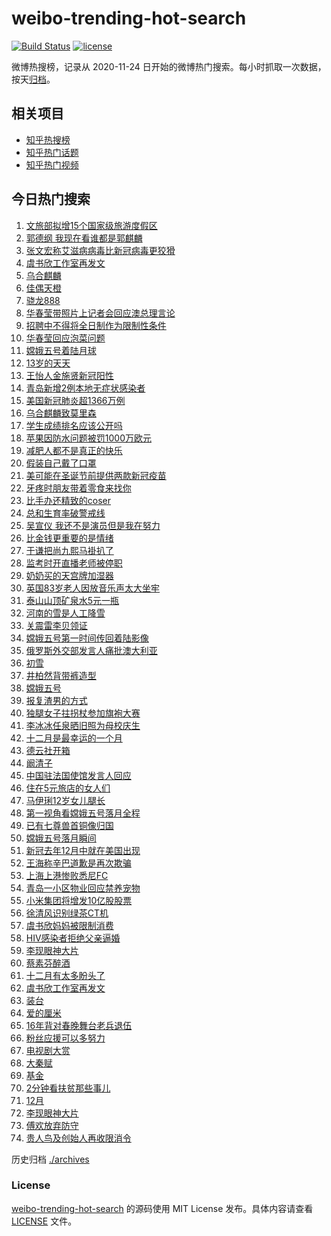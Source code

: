 # weibo-trending-hot-search

[![Build Status](https://github.com/justjavac/weibo-trending-hot-search/workflows/ci/badge.svg?branch=master)](https://github.com/justjavac/weibo-trending-hot-search/actions)
[![license](https://img.shields.io/github/license/justjavac/weibo-trending-hot-search)](https://github.com/justjavac/weibo-trending-hot-search/blob/master/LICENSE)

微博热搜榜，记录从 2020-11-24 日开始的微博热门搜索。每小时抓取一次数据，按天[归档](./archives)。

## 相关项目

- [知乎热搜榜](https://github.com/justjavac/zhihu-trending-top-search)
- [知乎热门话题](https://github.com/justjavac/zhihu-trending-hot-questions)
- [知乎热门视频](https://github.com/justjavac/zhihu-trending-hot-video)

## 今日热门搜索

<!-- BEGIN -->
<!-- 最后更新时间 Wed Dec 02 2020 08:35:47 GMT+0800 (CST) -->
1. [文旅部拟增15个国家级旅游度假区](https://s.weibo.com//weibo?q=%23%E6%96%87%E6%97%85%E9%83%A8%E6%8B%9F%E5%A2%9E15%E4%B8%AA%E5%9B%BD%E5%AE%B6%E7%BA%A7%E6%97%85%E6%B8%B8%E5%BA%A6%E5%81%87%E5%8C%BA%23&Refer=new_time)
1. [郭德纲 我现在看谁都是郭麒麟](https://s.weibo.com//weibo?q=%E9%83%AD%E5%BE%B7%E7%BA%B2%20%E6%88%91%E7%8E%B0%E5%9C%A8%E7%9C%8B%E8%B0%81%E9%83%BD%E6%98%AF%E9%83%AD%E9%BA%92%E9%BA%9F&Refer=top)
1. [张文宏称艾滋病病毒比新冠病毒更狡猾](https://s.weibo.com//weibo?q=%23%E5%BC%A0%E6%96%87%E5%AE%8F%E7%A7%B0%E8%89%BE%E6%BB%8B%E7%97%85%E7%97%85%E6%AF%92%E6%AF%94%E6%96%B0%E5%86%A0%E7%97%85%E6%AF%92%E6%9B%B4%E7%8B%A1%E7%8C%BE%23&Refer=top)
1. [虞书欣工作室再发文](https://s.weibo.com//weibo?q=%23%E8%99%9E%E4%B9%A6%E6%AC%A3%E5%B7%A5%E4%BD%9C%E5%AE%A4%E5%86%8D%E5%8F%91%E6%96%87%23&Refer=top)
1. [乌合麒麟](https://s.weibo.com//weibo?q=%E4%B9%8C%E5%90%88%E9%BA%92%E9%BA%9F&Refer=top)
1. [佳偶天橙](https://s.weibo.com//weibo?q=%E4%BD%B3%E5%81%B6%E5%A4%A9%E6%A9%99&Refer=top)
1. [骁龙888](https://s.weibo.com//weibo?q=%E9%AA%81%E9%BE%99888&Refer=top)
1. [华春莹带照片上记者会回应澳总理言论](https://s.weibo.com//weibo?q=%23%E5%8D%8E%E6%98%A5%E8%8E%B9%E5%B8%A6%E7%85%A7%E7%89%87%E4%B8%8A%E8%AE%B0%E8%80%85%E4%BC%9A%E5%9B%9E%E5%BA%94%E6%BE%B3%E6%80%BB%E7%90%86%E8%A8%80%E8%AE%BA%23&Refer=top)
1. [招聘中不得将全日制作为限制性条件](https://s.weibo.com//weibo?q=%23%E6%8B%9B%E8%81%98%E4%B8%AD%E4%B8%8D%E5%BE%97%E5%B0%86%E5%85%A8%E6%97%A5%E5%88%B6%E4%BD%9C%E4%B8%BA%E9%99%90%E5%88%B6%E6%80%A7%E6%9D%A1%E4%BB%B6%23&Refer=top)
1. [华春莹回应泡菜问题](https://s.weibo.com//weibo?q=%23%E5%8D%8E%E6%98%A5%E8%8E%B9%E5%9B%9E%E5%BA%94%E6%B3%A1%E8%8F%9C%E9%97%AE%E9%A2%98%23&Refer=top)
1. [嫦娥五号着陆月球](https://s.weibo.com//weibo?q=%23%E5%AB%A6%E5%A8%A5%E4%BA%94%E5%8F%B7%E7%9D%80%E9%99%86%E6%9C%88%E7%90%83%23&Refer=top)
1. [13岁的天天](https://s.weibo.com//weibo?q=%2313%E5%B2%81%E7%9A%84%E5%A4%A9%E5%A4%A9%23&Refer=top)
1. [王怡人金施贤新冠阳性](https://s.weibo.com//weibo?q=%23%E7%8E%8B%E6%80%A1%E4%BA%BA%E9%87%91%E6%96%BD%E8%B4%A4%E6%96%B0%E5%86%A0%E9%98%B3%E6%80%A7%23&Refer=top)
1. [青岛新增2例本地无症状感染者](https://s.weibo.com//weibo?q=%E9%9D%92%E5%B2%9B%E6%96%B0%E5%A2%9E2%E4%BE%8B%E6%9C%AC%E5%9C%B0%E6%97%A0%E7%97%87%E7%8A%B6%E6%84%9F%E6%9F%93%E8%80%85&Refer=top)
1. [美国新冠肺炎超1366万例](https://s.weibo.com//weibo?q=%23%E7%BE%8E%E5%9B%BD%E6%96%B0%E5%86%A0%E8%82%BA%E7%82%8E%E8%B6%851366%E4%B8%87%E4%BE%8B%23&Refer=top)
1. [乌合麒麟致莫里森](https://s.weibo.com//weibo?q=%E4%B9%8C%E5%90%88%E9%BA%92%E9%BA%9F%E8%87%B4%E8%8E%AB%E9%87%8C%E6%A3%AE&Refer=top)
1. [学生成绩排名应该公开吗](https://s.weibo.com//weibo?q=%23%E5%AD%A6%E7%94%9F%E6%88%90%E7%BB%A9%E6%8E%92%E5%90%8D%E5%BA%94%E8%AF%A5%E5%85%AC%E5%BC%80%E5%90%97%23&Refer=top)
1. [苹果因防水问题被罚1000万欧元](https://s.weibo.com//weibo?q=%23%E8%8B%B9%E6%9E%9C%E5%9B%A0%E9%98%B2%E6%B0%B4%E9%97%AE%E9%A2%98%E8%A2%AB%E7%BD%9A1000%E4%B8%87%E6%AC%A7%E5%85%83%23&Refer=top)
1. [减肥人都不是真正的快乐](https://s.weibo.com//weibo?q=%23%E5%87%8F%E8%82%A5%E4%BA%BA%E9%83%BD%E4%B8%8D%E6%98%AF%E7%9C%9F%E6%AD%A3%E7%9A%84%E5%BF%AB%E4%B9%90%23&Refer=top)
1. [假装自己戴了口罩](https://s.weibo.com//weibo?q=%23%E5%81%87%E8%A3%85%E8%87%AA%E5%B7%B1%E6%88%B4%E4%BA%86%E5%8F%A3%E7%BD%A9%23&Refer=top)
1. [美可能在圣诞节前提供两款新冠疫苗](https://s.weibo.com//weibo?q=%E7%BE%8E%E5%8F%AF%E8%83%BD%E5%9C%A8%E5%9C%A3%E8%AF%9E%E8%8A%82%E5%89%8D%E6%8F%90%E4%BE%9B%E4%B8%A4%E6%AC%BE%E6%96%B0%E5%86%A0%E7%96%AB%E8%8B%97&Refer=top)
1. [牙疼时朋友带着零食来找你](https://s.weibo.com//weibo?q=%23%E7%89%99%E7%96%BC%E6%97%B6%E6%9C%8B%E5%8F%8B%E5%B8%A6%E7%9D%80%E9%9B%B6%E9%A3%9F%E6%9D%A5%E6%89%BE%E4%BD%A0%23&Refer=top)
1. [比手办还精致的coser](https://s.weibo.com//weibo?q=%23%E6%AF%94%E6%89%8B%E5%8A%9E%E8%BF%98%E7%B2%BE%E8%87%B4%E7%9A%84coser%23&Refer=top)
1. [总和生育率破警戒线](https://s.weibo.com//weibo?q=%23%E6%80%BB%E5%92%8C%E7%94%9F%E8%82%B2%E7%8E%87%E7%A0%B4%E8%AD%A6%E6%88%92%E7%BA%BF%23&Refer=top)
1. [吴宣仪 我还不是演员但是我在努力](https://s.weibo.com//weibo?q=%E5%90%B4%E5%AE%A3%E4%BB%AA%20%E6%88%91%E8%BF%98%E4%B8%8D%E6%98%AF%E6%BC%94%E5%91%98%E4%BD%86%E6%98%AF%E6%88%91%E5%9C%A8%E5%8A%AA%E5%8A%9B&Refer=top)
1. [比金钱更重要的是情绪](https://s.weibo.com//weibo?q=%23%E6%AF%94%E9%87%91%E9%92%B1%E6%9B%B4%E9%87%8D%E8%A6%81%E7%9A%84%E6%98%AF%E6%83%85%E7%BB%AA%23&Refer=top)
1. [于谦把尚九熙马褂扒了](https://s.weibo.com//weibo?q=%23%E4%BA%8E%E8%B0%A6%E6%8A%8A%E5%B0%9A%E4%B9%9D%E7%86%99%E9%A9%AC%E8%A4%82%E6%89%92%E4%BA%86%23&Refer=top)
1. [监考时开直播老师被停职](https://s.weibo.com//weibo?q=%23%E7%9B%91%E8%80%83%E6%97%B6%E5%BC%80%E7%9B%B4%E6%92%AD%E8%80%81%E5%B8%88%E8%A2%AB%E5%81%9C%E8%81%8C%23&Refer=top)
1. [奶奶买的天宫牌加湿器](https://s.weibo.com//weibo?q=%23%E5%A5%B6%E5%A5%B6%E4%B9%B0%E7%9A%84%E5%A4%A9%E5%AE%AB%E7%89%8C%E5%8A%A0%E6%B9%BF%E5%99%A8%23&Refer=top)
1. [英国83岁老人因放音乐声太大坐牢](https://s.weibo.com//weibo?q=%E8%8B%B1%E5%9B%BD83%E5%B2%81%E8%80%81%E4%BA%BA%E5%9B%A0%E6%94%BE%E9%9F%B3%E4%B9%90%E5%A3%B0%E5%A4%AA%E5%A4%A7%E5%9D%90%E7%89%A2&Refer=top)
1. [泰山山顶矿泉水5元一瓶](https://s.weibo.com//weibo?q=%23%E6%B3%B0%E5%B1%B1%E5%B1%B1%E9%A1%B6%E7%9F%BF%E6%B3%89%E6%B0%B45%E5%85%83%E4%B8%80%E7%93%B6%23&Refer=top)
1. [河南的雪是人工降雪](https://s.weibo.com//weibo?q=%23%E6%B2%B3%E5%8D%97%E7%9A%84%E9%9B%AA%E6%98%AF%E4%BA%BA%E5%B7%A5%E9%99%8D%E9%9B%AA%23&Refer=top)
1. [关震雷李贝领证](https://s.weibo.com//weibo?q=%E5%85%B3%E9%9C%87%E9%9B%B7%E6%9D%8E%E8%B4%9D%E9%A2%86%E8%AF%81&Refer=top)
1. [嫦娥五号第一时间传回着陆影像](https://s.weibo.com//weibo?q=%23%E5%AB%A6%E5%A8%A5%E4%BA%94%E5%8F%B7%E7%AC%AC%E4%B8%80%E6%97%B6%E9%97%B4%E4%BC%A0%E5%9B%9E%E7%9D%80%E9%99%86%E5%BD%B1%E5%83%8F%23&Refer=top)
1. [俄罗斯外交部发言人痛批澳大利亚](https://s.weibo.com//weibo?q=%E4%BF%84%E7%BD%97%E6%96%AF%E5%A4%96%E4%BA%A4%E9%83%A8%E5%8F%91%E8%A8%80%E4%BA%BA%E7%97%9B%E6%89%B9%E6%BE%B3%E5%A4%A7%E5%88%A9%E4%BA%9A&Refer=top)
1. [初雪](https://s.weibo.com//weibo?q=%E5%88%9D%E9%9B%AA&Refer=top)
1. [井柏然背带裤造型](https://s.weibo.com//weibo?q=%E4%BA%95%E6%9F%8F%E7%84%B6%E8%83%8C%E5%B8%A6%E8%A3%A4%E9%80%A0%E5%9E%8B&Refer=top)
1. [嫦娥五号](https://s.weibo.com//weibo?q=%E5%AB%A6%E5%A8%A5%E4%BA%94%E5%8F%B7&Refer=top)
1. [报复渣男的方式](https://s.weibo.com//weibo?q=%23%E6%8A%A5%E5%A4%8D%E6%B8%A3%E7%94%B7%E7%9A%84%E6%96%B9%E5%BC%8F%23&Refer=top)
1. [独腿女子拄拐杖参加旗袍大赛](https://s.weibo.com//weibo?q=%23%E7%8B%AC%E8%85%BF%E5%A5%B3%E5%AD%90%E6%8B%84%E6%8B%90%E6%9D%96%E5%8F%82%E5%8A%A0%E6%97%97%E8%A2%8D%E5%A4%A7%E8%B5%9B%23&Refer=top)
1. [李冰冰任泉晒旧照为母校庆生](https://s.weibo.com//weibo?q=%23%E6%9D%8E%E5%86%B0%E5%86%B0%E4%BB%BB%E6%B3%89%E6%99%92%E6%97%A7%E7%85%A7%E4%B8%BA%E6%AF%8D%E6%A0%A1%E5%BA%86%E7%94%9F%23&Refer=top)
1. [十二月是最幸运的一个月](https://s.weibo.com//weibo?q=%23%E5%8D%81%E4%BA%8C%E6%9C%88%E6%98%AF%E6%9C%80%E5%B9%B8%E8%BF%90%E7%9A%84%E4%B8%80%E4%B8%AA%E6%9C%88%23&Refer=top)
1. [德云社开箱](https://s.weibo.com//weibo?q=%E5%BE%B7%E4%BA%91%E7%A4%BE%E5%BC%80%E7%AE%B1&Refer=top)
1. [阚清子](https://s.weibo.com//weibo?q=%E9%98%9A%E6%B8%85%E5%AD%90&Refer=top)
1. [中国驻法国使馆发言人回应](https://s.weibo.com//weibo?q=%E4%B8%AD%E5%9B%BD%E9%A9%BB%E6%B3%95%E5%9B%BD%E4%BD%BF%E9%A6%86%E5%8F%91%E8%A8%80%E4%BA%BA%E5%9B%9E%E5%BA%94&Refer=top)
1. [住在5元旅店的女人们](https://s.weibo.com//weibo?q=%23%E4%BD%8F%E5%9C%A85%E5%85%83%E6%97%85%E5%BA%97%E7%9A%84%E5%A5%B3%E4%BA%BA%E4%BB%AC%23&Refer=top)
1. [马伊琍12岁女儿腿长](https://s.weibo.com//weibo?q=%23%E9%A9%AC%E4%BC%8A%E7%90%8D12%E5%B2%81%E5%A5%B3%E5%84%BF%E8%85%BF%E9%95%BF%23&Refer=top)
1. [第一视角看嫦娥五号落月全程](https://s.weibo.com//weibo?q=%23%E7%AC%AC%E4%B8%80%E8%A7%86%E8%A7%92%E7%9C%8B%E5%AB%A6%E5%A8%A5%E4%BA%94%E5%8F%B7%E8%90%BD%E6%9C%88%E5%85%A8%E7%A8%8B%23&Refer=top)
1. [已有七尊兽首铜像归国](https://s.weibo.com//weibo?q=%23%E5%B7%B2%E6%9C%89%E4%B8%83%E5%B0%8A%E5%85%BD%E9%A6%96%E9%93%9C%E5%83%8F%E5%BD%92%E5%9B%BD%23&Refer=top)
1. [嫦娥五号落月瞬间](https://s.weibo.com//weibo?q=%23%E5%AB%A6%E5%A8%A5%E4%BA%94%E5%8F%B7%E8%90%BD%E6%9C%88%E7%9E%AC%E9%97%B4%23&Refer=top)
1. [新冠去年12月中就在美国出现](https://s.weibo.com//weibo?q=%23%E6%96%B0%E5%86%A0%E5%8E%BB%E5%B9%B412%E6%9C%88%E4%B8%AD%E5%B0%B1%E5%9C%A8%E7%BE%8E%E5%9B%BD%E5%87%BA%E7%8E%B0%23&Refer=top)
1. [王海称辛巴道歉是再次欺骗](https://s.weibo.com//weibo?q=%23%E7%8E%8B%E6%B5%B7%E7%A7%B0%E8%BE%9B%E5%B7%B4%E9%81%93%E6%AD%89%E6%98%AF%E5%86%8D%E6%AC%A1%E6%AC%BA%E9%AA%97%23&Refer=top)
1. [上海上港惨败悉尼FC](https://s.weibo.com//weibo?q=%E4%B8%8A%E6%B5%B7%E4%B8%8A%E6%B8%AF%E6%83%A8%E8%B4%A5%E6%82%89%E5%B0%BCFC&Refer=top)
1. [青岛一小区物业回应禁养宠物](https://s.weibo.com//weibo?q=%23%E9%9D%92%E5%B2%9B%E4%B8%80%E5%B0%8F%E5%8C%BA%E7%89%A9%E4%B8%9A%E5%9B%9E%E5%BA%94%E7%A6%81%E5%85%BB%E5%AE%A0%E7%89%A9%23&Refer=top)
1. [小米集团将增发10亿股股票](https://s.weibo.com//weibo?q=%23%E5%B0%8F%E7%B1%B3%E9%9B%86%E5%9B%A2%E5%B0%86%E5%A2%9E%E5%8F%9110%E4%BA%BF%E8%82%A1%E8%82%A1%E7%A5%A8%23&Refer=top)
1. [徐清风识别绿茶CT机](https://s.weibo.com//weibo?q=%23%E5%BE%90%E6%B8%85%E9%A3%8E%E8%AF%86%E5%88%AB%E7%BB%BF%E8%8C%B6CT%E6%9C%BA%23&Refer=top)
1. [虞书欣妈妈被限制消费](https://s.weibo.com//weibo?q=%23%E8%99%9E%E4%B9%A6%E6%AC%A3%E5%A6%88%E5%A6%88%E8%A2%AB%E9%99%90%E5%88%B6%E6%B6%88%E8%B4%B9%23&Refer=top)
1. [HIV感染者拒绝父亲逼婚](https://s.weibo.com//weibo?q=%23HIV%E6%84%9F%E6%9F%93%E8%80%85%E6%8B%92%E7%BB%9D%E7%88%B6%E4%BA%B2%E9%80%BC%E5%A9%9A%23&Refer=top)
1. [李现眼神大片](https://s.weibo.com//weibo?q=%23%E6%9D%8E%E7%8E%B0%E7%9C%BC%E7%A5%9E%E5%A4%A7%E7%89%87%23&Refer=top)
1. [蔡素芬醉酒](https://s.weibo.com//weibo?q=%23%E8%94%A1%E7%B4%A0%E8%8A%AC%E9%86%89%E9%85%92%23&Refer=top)
1. [十二月有太多盼头了](https://s.weibo.com//weibo?q=%23%E5%8D%81%E4%BA%8C%E6%9C%88%E6%9C%89%E5%A4%AA%E5%A4%9A%E7%9B%BC%E5%A4%B4%E4%BA%86%23&Refer=top)
1. [虞书欣工作室再发文](https://s.weibo.com//weibo?q=%E8%99%9E%E4%B9%A6%E6%AC%A3%E5%B7%A5%E4%BD%9C%E5%AE%A4%E5%86%8D%E5%8F%91%E6%96%87&Refer=top)
1. [装台](https://s.weibo.com//weibo?q=%E8%A3%85%E5%8F%B0&Refer=top)
1. [爱的厘米](https://s.weibo.com//weibo?q=%E7%88%B1%E7%9A%84%E5%8E%98%E7%B1%B3&Refer=top)
1. [16年背对春晚舞台老兵退伍](https://s.weibo.com//weibo?q=%2316%E5%B9%B4%E8%83%8C%E5%AF%B9%E6%98%A5%E6%99%9A%E8%88%9E%E5%8F%B0%E8%80%81%E5%85%B5%E9%80%80%E4%BC%8D%23&Refer=top)
1. [粉丝应援可以多努力](https://s.weibo.com//weibo?q=%23%E7%B2%89%E4%B8%9D%E5%BA%94%E6%8F%B4%E5%8F%AF%E4%BB%A5%E5%A4%9A%E5%8A%AA%E5%8A%9B%23&Refer=top)
1. [电视剧大赏](https://s.weibo.com//weibo?q=%E7%94%B5%E8%A7%86%E5%89%A7%E5%A4%A7%E8%B5%8F&Refer=top)
1. [大秦赋](https://s.weibo.com//weibo?q=%E5%A4%A7%E7%A7%A6%E8%B5%8B&Refer=top)
1. [基金](https://s.weibo.com//weibo?q=%E5%9F%BA%E9%87%91&Refer=top)
1. [2分钟看扶贫那些事儿](https://s.weibo.com//weibo?q=%232%E5%88%86%E9%92%9F%E7%9C%8B%E6%89%B6%E8%B4%AB%E9%82%A3%E4%BA%9B%E4%BA%8B%E5%84%BF%23&Refer=new_time)
1. [12月](https://s.weibo.com//weibo?q=12%E6%9C%88&Refer=top)
1. [李现眼神大片](https://s.weibo.com//weibo?q=%E6%9D%8E%E7%8E%B0%E7%9C%BC%E7%A5%9E%E5%A4%A7%E7%89%87&Refer=top)
1. [傅欢放弃防守](https://s.weibo.com//weibo?q=%E5%82%85%E6%AC%A2%E6%94%BE%E5%BC%83%E9%98%B2%E5%AE%88&Refer=top)
1. [贵人鸟及创始人再收限消令](https://s.weibo.com//weibo?q=%E8%B4%B5%E4%BA%BA%E9%B8%9F%E5%8F%8A%E5%88%9B%E5%A7%8B%E4%BA%BA%E5%86%8D%E6%94%B6%E9%99%90%E6%B6%88%E4%BB%A4&Refer=top)
<!-- END -->

历史归档 [./archives](./archives)

### License

[weibo-trending-hot-search](https://github.com/justjavac/weibo-trending-hot-search) 的源码使用 MIT License 发布。具体内容请查看 [LICENSE](./LICENSE) 文件。
